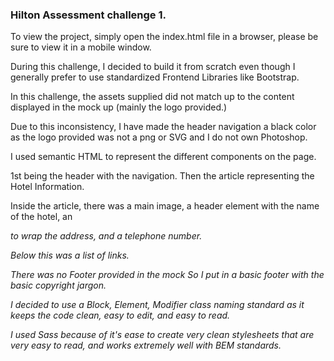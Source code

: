 ### Hilton Assessment challenge 1.


To view the project, simply open the index.html file in a browser, please be sure to view it in a mobile window.

During this challenge, I decided to build it from scratch even though I generally prefer to use standardized Frontend Libraries like Bootstrap.

In this challenge, the assets supplied did not match up to the content displayed in the mock up (mainly the logo provided.)

Due to this inconsistency, I have made the header navigation a black color as the logo provided was not a png or SVG and I do not own Photoshop. 

I used semantic HTML to represent the different components on the page.

1st being the header with the navigation.
Then the article representing the Hotel Information.

Inside the article, there was a main image, a header element with the name of the hotel, an <address/> to wrap the address, and a telephone number.


Below this was a list of links.

There was no Footer provided in the mock So I put in a basic footer with the basic copyright jargon.


I decided to use a Block, Element, Modifier class naming standard as it keeps the code clean, easy to edit, and easy to read.

I used Sass because of it's ease to create very clean stylesheets that are very easy to read, and works extremely well with BEM standards.